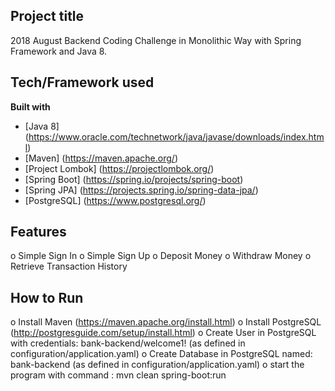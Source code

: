 ## Project title
2018 August Backend Coding Challenge in Monolithic Way with Spring Framework and Java 8.

## Tech/Framework used
<b>Built with</b>
- [Java 8] (https://www.oracle.com/technetwork/java/javase/downloads/index.html)
- [Maven] (https://maven.apache.org/)
- [Project Lombok] (https://projectlombok.org/)
- [Spring Boot] (https://spring.io/projects/spring-boot)
- [Spring JPA] (https://projects.spring.io/spring-data-jpa/)
- [PostgreSQL] (https://www.postgresql.org/)

## Features 
o Simple Sign In 
o Simple Sign Up 
o Deposit Money 
o Withdraw Money 
o Retrieve Transaction History 

## How to Run
o Install Maven (https://maven.apache.org/install.html) 
o Install PostgreSQL (http://postgresguide.com/setup/install.html) 
o Create User in PostgreSQL with credentials: bank-backend/welcome1! (as defined in configuration/application.yaml) 
o Create Database in PostgreSQL named: bank-backend (as defined in configuration/application.yaml) 
o start the program with command : mvn clean spring-boot:run 
